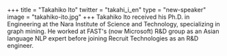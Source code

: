 +++
title = "Takahiko Ito"
twitter = "takahi_i_en"
type = "new-speaker"
image = "takahiko-ito.jpg"
+++
Takahiko Ito received his Ph.D. in Engineering at the Nara Institute of Science and Technology, specializing in graph mining. He worked at FAST's (now Microsoft) R&D group as an Asian language NLP expert before joining Recruit Technologies as an R&D engineer.